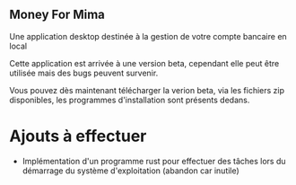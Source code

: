 ## Money For Mima

Une application desktop destinée à la gestion de votre compte bancaire en local

Cette application est arrivée à une version beta, cependant elle peut être utilisée mais des bugs peuvent survenir.

Vous pouvez dès maintenant télécharger la verion beta, via les fichiers zip disponibles, les programmes d'installation sont présents dedans.

# Ajouts à effectuer

 - Implémentation d'un programme rust pour effectuer des tâches lors du démarrage du système d'exploitation (abandon car inutile)

